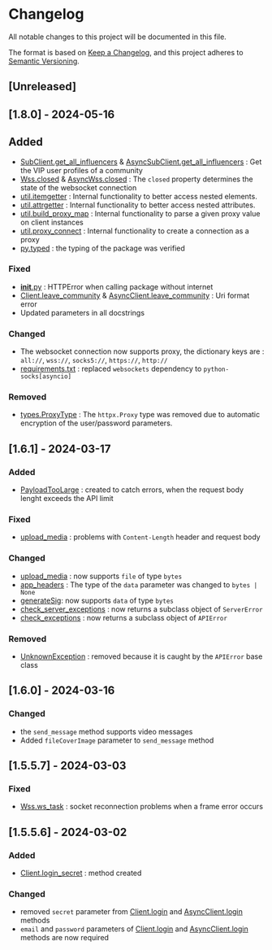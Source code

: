 # Changelog

All notable changes to this project will be documented in this file.

The format is based on [Keep a Changelog](https://keepachangelog.com/en/1.1.0/),
and this project adheres to [Semantic Versioning](https://semver.org/spec/v2.0.0.html).

## [Unreleased]

## [1.8.0] - 2024-05-16

## Added
- [SubClient.get_all_influencers](https://github.com/kwel999/K_Amino/blob/4733d418a8248b06c78c4d749880cd82fefde014/k_amino/k_sync/local.py#L2988) & [AsyncSubClient.get_all_influencers](https://github.com/kwel999/K_Amino/blob/4733d418a8248b06c78c4d749880cd82fefde014/k_amino/k_async/local.py#L2991) : Get the VIP user profiles of a community
- [Wss.closed](https://github.com/kwel999/K_Amino/blob/4733d418a8248b06c78c4d749880cd82fefde014/k_amino/k_sync/sockets.py#L940) & [AsyncWss.closed](https://github.com/kwel999/K_Amino/blob/4733d418a8248b06c78c4d749880cd82fefde014/k_amino/k_async/sockets.py#L941) : The `closed` property determines the state of the websocket connection
- [util.itemgetter](https://github.com/kwel999/K_Amino/blob/4733d418a8248b06c78c4d749880cd82fefde014/k_amino/lib/util.py#L246) : Internal functionality to better access nested elements.
- [util.attrgetter](https://github.com/kwel999/K_Amino/blob/4733d418a8248b06c78c4d749880cd82fefde014/k_amino/lib/util.py#L275) : Internal functionality to better access nested attributes.
- [util.build_proxy_map](https://github.com/kwel999/K_Amino/blob/4733d418a8248b06c78c4d749880cd82fefde014/k_amino/lib/util.py#L332) : Internal functionality to parse a given proxy value on client instances
- [util.proxy_connect](https://github.com/kwel999/K_Amino/blob/4733d418a8248b06c78c4d749880cd82fefde014/k_amino/lib/util.py#L352) : Internal functionality to create a connection as a proxy
- [py.typed](https://github.com/kwel999/K_Amino/blob/4733d418a8248b06c78c4d749880cd82fefde014/k_amino/py.typed) : the typing of the package was verified

### Fixed

- [__init__.py](https://github.com/kwel999/K_Amino/blob/4733d418a8248b06c78c4d749880cd82fefde014/k_amino/__init__.py#L22) : HTTPError when calling package without internet
- [Client.leave_community](https://github.com/kwel999/K_Amino/blob/4733d418a8248b06c78c4d749880cd82fefde014/k_amino/k_sync/client.py#L994) & [AsyncClient.leave_community](https://github.com/kwel999/K_Amino/blob/4733d418a8248b06c78c4d749880cd82fefde014/k_amino/k_async/client.py#L993) : Uri format error
- Updated parameters in all docstrings

### Changed
- The websocket connection now supports proxy, the dictionary keys are : `all://`, `wss://`, `socks5://`, `https://`, `http://`
- [requirements.txt](https://github.com/kwel999/K_Amino/blob/4733d418a8248b06c78c4d749880cd82fefde014/requirements.txt) : replaced `websockets` dependency to `python-socks[asyncio]`

### Removed
- [types.ProxyType](https://github.com/kwel999/K_Amino/blob/4733d418a8248b06c78c4d749880cd82fefde014/k_amino/lib/types.py#L35) : The `httpx.Proxy` type was removed due to automatic encryption of the user/password parameters.

## [1.6.1] - 2024-03-17

### Added
- [PayloadTooLarge](https://github.com/kwel999/K_Amino/blob/46e0b5874cade8143e906623780231d0139b1f3e/k_amino/lib/exception.py#L106) : created to catch errors, when the request body lenght exceeds the API limit

### Fixed
- [upload_media](https://github.com/kwel999/K_Amino/blob/46e0b5874cade8143e906623780231d0139b1f3e/k_amino/k_sync/client.py#L450) : problems
  with `Content-Length` header and request body

### Changed
- [upload_media](https://github.com/kwel999/K_Amino/blob/46e0b5874cade8143e906623780231d0139b1f3e/k_amino/k_sync/client.py#L450) : now supports `file` of type `bytes`
- [app_headers](https://github.com/kwel999/K_Amino/blob/46e0b5874cade8143e906623780231d0139b1f3e/k_amino/lib/headers.py#L124) : The
  type of the `data` parameter was changed to `bytes | None`
- [generateSig](https://github.com/kwel999/K_Amino/blob/46e0b5874cade8143e906623780231d0139b1f3e/k_amino/lib/util.py#L57): now
  supports `data` of type `bytes`
- [check_server_exceptions](https://github.com/kwel999/K_Amino/blob/46e0b5874cade8143e906623780231d0139b1f3e/k_amino/lib/exception.py#L191) : now returns a subclass object of `ServerError`
- [check_exceptions](https://github.com/kwel999/K_Amino/blob/46e0b5874cade8143e906623780231d0139b1f3e/k_amino/lib/exception.py#L201) : now returns a subclass object of `APIError`

### Removed
- [UnknownException](https://github.com/kwel999/K_Amino/blob/4bc072fe2915c12997e932586f85e3de472f3514/k_amino/lib/exception.py#L9) : removed
  because it is caught by the `APIError` base class

## [1.6.0] - 2024-03-16

### Changed
- the `send_message` method supports video messages
- Added `fileCoverImage` parameter to `send_message` method

## [1.5.5.7] - 2024-03-03

### Fixed
- [Wss.ws_task](https://github.com/kwel999/K_Amino/blob/b613bea3ac684032c47f94a5d71456898696763b/k_amino/k_sync/sockets.py#L843) : socket reconnection problems when a frame error occurs

## [1.5.5.6] - 2024-03-02

### Added
- [Client.login_secret](https://github.com/kwel999/K_Amino/blob/a19b070d35e0a9d51d3538640cc7650273733ce2/k_amino/k_sync/client.py#L301) : method created

### Changed
- removed `secret` parameter from [Client.login](https://github.com/kwel999/K_Amino/blob/a19b070d35e0a9d51d3538640cc7650273733ce2/k_amino/k_sync/client.py#L258)
  and [AsyncClient.login](https://github.com/kwel999/K_Amino/blob/a19b070d35e0a9d51d3538640cc7650273733ce2/k_amino/k_async/client.py#L258) methods
- `email` and `password` parameters of [Client.login](https://github.com/kwel999/K_Amino/blob/a19b070d35e0a9d51d3538640cc7650273733ce2/k_amino/k_sync/client.py#L258)
  and [AsyncClient.login](https://github.com/kwel999/K_Amino/blob/a19b070d35e0a9d51d3538640cc7650273733ce2/k_amino/k_async/client.py#L301) methods are now required
